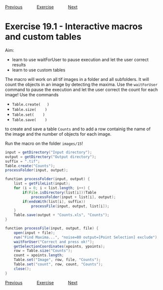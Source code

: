 [Previous](./ans18-01.md) &nbsp;&nbsp;&nbsp;&nbsp;&nbsp;&nbsp;&nbsp;&nbsp;&nbsp;&nbsp;     [Exercise](../ex/ex19-01.md) &nbsp;&nbsp;&nbsp;&nbsp;&nbsp;&nbsp;&nbsp;&nbsp;&nbsp;&nbsp; [Next](./ans20-01.md)
# Exercise 19.1 - Interactive macros and custom tables

Aim: 
- learn to use waitForUser to pause execution and let the user correct results
- learn to use custom tables

The macro will work on all tif images in a folder and all subfolders.
It will count the objects in an image by detecting the maxima.
Use the ``waitForUser`` command to pause the execution and let the user correct the count for each image!
Use the commands
- ``Table.create(   )``
- ``Table.size(    )``
- ``Table.set(    )``
- ``Table.save(    )``

to create and save a table ``Counts`` and to add a row containig the name of the image and the number of objects for each image.

Run the macro on the folder ``images/15``!

```java
input = getDirectory("Input directory");
output = getDirectory("Output directory");
suffix = ".tif";
Table.create("Counts");
processFolder(input, output);

function processFolder(input, output) {
	list = getFileList(input);
	for (i = 0; i < list.length; i++) {
		if(File.isDirectory(list[i]))Table
			processFolder(input + list[i], output);
		if(endsWith(list[i], suffix))
			processFile(input, output, list[i]);
	}
	Table.save(output + "Counts.xls", "Counts");
}

function processFile(input, output, file) {
	open(input + file);
	run("Find Maxima...", "noise=80 output=[Point Selection] exclude");
	waitForUser("Correct and press ok!");
	getSelectionCoordinates(xpoints, ypoints);
	row = Table.size("Counts");
	count = xpoints.length;
	Table.set("Image", row, file, "Counts");
	Table.set("count", row, count, "Counts");
	close();
}
```
[Previous](./ans18-01.md) &nbsp;&nbsp;&nbsp;&nbsp;&nbsp;&nbsp;&nbsp;&nbsp;&nbsp;&nbsp;     [Exercise](../ex/ex19-01.md) &nbsp;&nbsp;&nbsp;&nbsp;&nbsp;&nbsp;&nbsp;&nbsp;&nbsp;&nbsp; [Next](./ans20-01.md)

